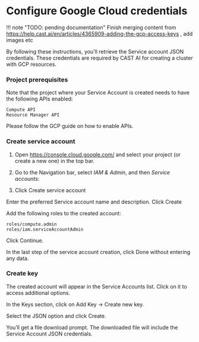 # Configure Google Cloud credentials

!!! note "TODO: pending documentation"
    Finish merging content from  https://help.cast.ai/en/articles/4365909-adding-the-gcp-access-keys  , add images etc




By following these instructions, you’ll retrieve the Service account JSON credentials. These credentials are required by CAST AI for creating a cluster with GCP resources.

### Project prerequisites

Note that the project where your Service Account is created needs to have the following APIs enabled:

    Compute API
    Resource Manager API

Please follow the GCP guide on how to enable APIs.

### Create service account

1. Open https://console.cloud.google.com/ and select your project (or create a new one) in the top bar.

2. Go to the Navigation bar, select *IAM & Admin*, and then *Service accounts*:

3. Click Create service account

Enter the preferred Service account name and description. Click Create

Add the following roles to the created account:

    roles/compute.admin
    roles/iam.serviceAccountAdmin

Click Continue.

In the last step of the service account creation, click Done without entering any data.

### Create key

The created account will appear in the Service Accounts list. Click on it to access additional options.

In the Keys section, click on Add Key → Create new key.

Select the JSON option and click Create.

You’ll get a file download prompt. The downloaded file will include the Service Account JSON credentials.

